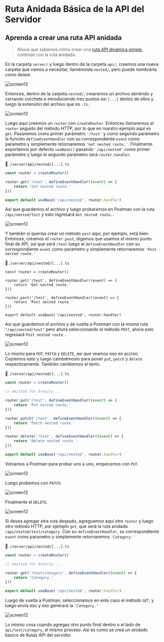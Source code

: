 # Ruta Anidada Básica de la API del Servidor

## Aprenda a crear una ruta API anidada

>Ahora que sabemos cómo crear una [ruta API dinámica simple](./basic-dynamic-server-api-route.html), continúe con la ruta anidada.

En la carpeta `server/` y luego dentro de la carpeta `api/`, creemos una nueva carpeta que vamos a necesitar, llamémosla `nested/`, pero puede nombrarla como desee.

![screen12](./img/screen20.jpg)

Entonces, dentro de la carpeta `nested/`, crearemos un archivo abriendo y cerrando corchete e introduciendo tres puntos así `[...]` dentro de ellos y luego la extensión del archivo que es `.ts`.

![screen12](./img/screen21.jpg)


Luego aquí creemos un `router` con `createRouter`. Entonces llamaremos al `router` seguido del método _HTTP_, por lo que en nuestro ejemplo aquí es `get`. Pasaremos como primer parámetro `'/test'` y como segundo parámetro la función `defineEventHandler` con su correspondiente `event` como parametro y simplemente retornaremos `'Get nested route.'`. Finalmente exportemos por defecto `useBase()` pasando `'/api/nested'` como primer parámetro y luego el segundo parámetro será `router.handler`.

📃`./server/api/nested/[...].ts`
```ts
const router = createRouter()

router.get('/test', defineEventHandler((event) => {
    return 'Get nested route.'
}))

export default useBase('/api/nested', router.handler)
```

Así que guardemos el archivo y luego probaremos en Postman con la ruta `/api/nested/test` y esto regresará `Get nested route.`.


![screen12](./img/screen22.jpg)


Y también si querías crear un método `post` aquí, por ejemplo, está bien. Entonces, creamos el `router.post`, digamos que usamos el mismo punto final de API, así que será `/test` luego el `defineEventHandler` con su correspondiente `event` como parametro y simplemente retornaremos `'Post nested route.'`


📃`./server/api/nested/[...].ts`
```ts{7,8,9}
const router = createRouter()

router.get('/test', defineEventHandler((event) => {
    return 'Get nested route.'
}))

router.post('/test', defineEventHandler((event) => {
    return 'Post nested route.'
}))

export default useBase('/api/nested', router.handler)
```

Así que guardemos el archivo y de vuelta a Postman con la misma ruta `"/api/nested/test"` pero ahora seleccionando el método `POST`, ahora esto regresará `Post nested route.`.

![screen12](./img/screen23.jpg)


Lo mismo para `PUT`, `PATCH` y `DELETE`, así que veamos eso en acción. Copiemos esto y luego cambiémoslo para poner `put`, `patch` y `delete` respectivamente. También cambiemos el texto.

📃`./server/api/nested/[...].ts`
```ts
const router = createRouter()

// omitted for brevity ...

router.put('/test', defineEventHandler((event) => {
    return 'Put nested route.'
}))

router.patch('/test', defineEventHandler((event) => {
    return 'Patch nested route.'
}))

router.delete('/test', defineEventHandler((event) => {
    return 'Delete nested route.'
}))

export default useBase('/api/nested', router.handler)
```

Volvamos a Postman para probar uno a uno, empecemos con `PUT`.

![screen12](./img/screen24.jpg)

Luego probemos con `PATCH`.

![screen12](./img/screen25.jpg)

Finalmente el `DELETE`.

![screen12](./img/screen26.jpg)


Si desea agregar otra ruta después, agreguemos aquí otro `router` y luego otro método HTTP, por ejemplo `get`, que será la ruta anidada `/api/nested/test/category`. Con su `defineEventHandler`, su correspondiente `event` como parametro y simplemente retornaremos `'Category.'`


📃`./server/api/nested/[...].ts`
```ts
const router = createRouter()

// omitted for brevity ...

router.get('/test/category', defineEventHandler((event) => {
    return 'Category.'
}))

export default useBase('/api/nested', router.handler)
```

Luego de vuelta a Postman, seleccionamos en este caso el método `GET`, y luego envía eso y eso generará la `'Category.'`


![screen12](./img/screen27.jpg)


Lo mismo cosa cuando agregas otro punto final dentro o al lado de `api/test/category`, el mismo proceso. Así es como se crea un anidado básico de Rutas API del servidor.





